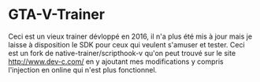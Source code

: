 # GTA-V-Trainer
Ceci est un vieux trainer dévloppé en 2016, il n'a plus été mis à jour mais je laisse à disposition le SDK pour ceux qui veulent s'amuser et tester.
Ceci est un fork de native-trainer/scripthook-v qu'on peut trouvé sur le site http://www.dev-c.com/ en y ajoutant mes modifications y compris l'injection en online qui n'est plus fonctionnel.
